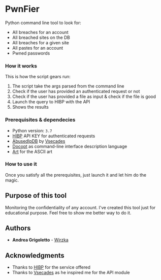 # PwnFier

Python command line tool to look for:
* All breaches for an account
* All breached sites on the DB
* All breaches for a given site
* All pastes for an account
* Pwned passwords

### How it works
This is how the script gears run:
1. The script take the args parsed from the command line
2. Check if the user has provided an authenticated request or not
3. Check if the user has provided a file as input & check if the file is good
4. Launch the query to HIBP with the API
5. Shows the results

### Prerequisites & dependecies

* Python version: `3.7`
* [HIBP](https://haveibeenpwned.com) API KEY for authenticated requests
* [AbusedIpDB](https://github.com/vsecades/AbuseIpDb) by [Vsecades](https://github.com/vsecades)
* [Docopt](http://docopt.org/) as command-line interface description language
* [Art](https://github.com/sepandhaghighi/art) for the ASCII art
### How to use it
Once you satisfy all the prerequisites, just launch it and let him do the magic.

## Purpose of this tool
Monitoring the confidentiality of any account.
I've created this tool just for educational purpose.
Feel free to show me better way to do it.

## Authors

* **Andrea Grigoletto** - [Wirzka](https://github.com/wirzka)

## Acknowledgments

* Thanks to [HIBP](https://haveibeenpwned.com) for the service offered
* Thanks to [Vsecades](https://github.com/vsecades) as he inspired me for the API module
